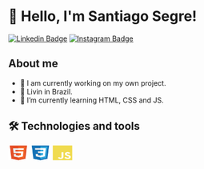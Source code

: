 
# 👋  Hello, I'm Santiago Segre!

[![Linkedin Badge](https://img.shields.io/badge/-LinkedIn-%230077B5?style=for-the-badge&logo=linkedin&logoColor=white=https://www.linkedin.com/in/santiago-segre-191407157)](https://www.linkedin.com/in/santiago-segre-191407157)
[![Instagram Badge](https://img.shields.io/badge/Instagram-E4405F?style=for-the-badge&logo=instagram&logoColor=white=https://www.instagram.com/santisegre/)](https://www.instagram.com/santisegre/)
 
## About me
  
- 🔭 I am currently working on my own project.
- 🌱 Livin in Brazil.
- 📖 I’m currently learning HTML, CSS and JS.

## 🛠  Technologies and tools

<p align="left">
  <img align="center" alt="icon-HTML" height="30" width="40" src="https://raw.githubusercontent.com/devicons/devicon/master/icons/html5/html5-original.svg">
  <img align="center" alt="icon-CSS" height="30" width="40" src="https://raw.githubusercontent.com/devicons/devicon/master/icons/css3/css3-original.svg">
  <img align="center" alt="icon-JS" height="30" width="40" src="https://raw.githubusercontent.com/devicons/devicon/master/icons/javascript/javascript-plain.svg">
</p>
